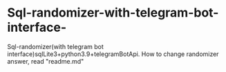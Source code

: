 # Sql-randomizer-with-telegram-bot-interface-
Sql-randomizer(with telegram bot interface)sqlLite3+python3.9+telegramBotApi. How to change randomizer answer, read "readme.md"
